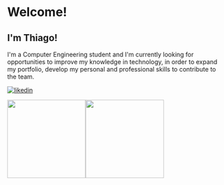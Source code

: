# Welcome!

 

## I'm Thiago!   

 I'm a Computer Engineering student and I'm currently looking for opportunities to improve my knowledge in technology, in order to expand my portfolio, develop my personal and professional skills to contribute to the team.
 
[![likedin](https://img.shields.io/badge/LinkedIn-0077B5?style=for-the-badge&logo=linkedin&logoColor=white)](https://www.linkedin.com/public-profile/settings?trk=d_flagship3_profile_self_view_public_profile)

<div>
<a href="https://github.com/thiagocalixto">
<img height="180em" src="https://github-readme-stats.vercel.app/api?username=ThiagoCalixto&show_icons=true&theme=dark&include_all_commits=true&count_private=true"/><img height="180em" src="https://github-readme-stats.vercel.app/api/top-langs/?username=ThiagoCalixto&layout=compact&langs_count=7&theme=dark"/>
</div>
